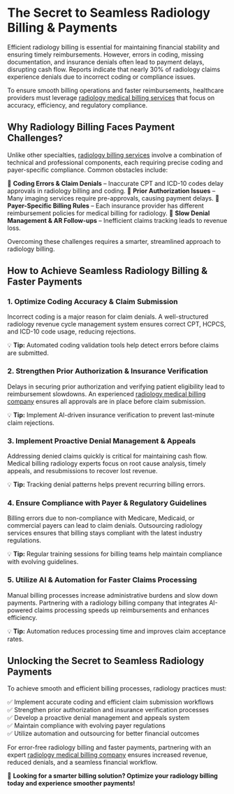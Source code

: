 # The Secret to Seamless Radiology Billing & Payments

Efficient radiology billing is essential for maintaining financial stability and ensuring timely reimbursements. However, errors in coding, missing documentation, and insurance denials often lead to payment delays, disrupting cash flow. Reports indicate that nearly 30% of radiology claims experience denials due to incorrect coding or compliance issues.

To ensure smooth billing operations and faster reimbursements, healthcare providers must leverage [radiology medical billing services](https://www.imagnumhealthcare.com/services/radiology) that focus on accuracy, efficiency, and regulatory compliance.

## Why Radiology Billing Faces Payment Challenges?

Unlike other specialties, [radiology billing services](https://www.imagnumhealthcare.com/places/radiology-in-abbeville-henry-alabama) involve a combination of technical and professional components, each requiring precise coding and payer-specific compliance. Common obstacles include:

📌 **Coding Errors & Claim Denials** – Inaccurate CPT and ICD-10 codes delay approvals in radiology billing and coding.
📌 **Prior Authorization Issues** – Many imaging services require pre-approvals, causing payment delays.
📌 **Payer-Specific Billing Rules** – Each insurance provider has different reimbursement policies for medical billing for radiology.
📌 **Slow Denial Management & AR Follow-ups** – Inefficient claims tracking leads to revenue loss.

Overcoming these challenges requires a smarter, streamlined approach to radiology billing.

## How to Achieve Seamless Radiology Billing & Faster Payments

### 1. Optimize Coding Accuracy & Claim Submission
Incorrect coding is a major reason for claim denials. A well-structured radiology revenue cycle management system ensures correct CPT, HCPCS, and ICD-10 code usage, reducing rejections.

💡 **Tip:** Automated coding validation tools help detect errors before claims are submitted.

### 2. Strengthen Prior Authorization & Insurance Verification
Delays in securing prior authorization and verifying patient eligibility lead to reimbursement slowdowns. An experienced [radiology medical billing company](https://www.imagnumhealthcare.com/specialty/radiology) ensures all approvals are in place before claim submission.

💡 **Tip:** Implement AI-driven insurance verification to prevent last-minute claim rejections.

### 3. Implement Proactive Denial Management & Appeals
Addressing denied claims quickly is critical for maintaining cash flow. Medical billing radiology experts focus on root cause analysis, timely appeals, and resubmissions to recover lost revenue.

💡 **Tip:** Tracking denial patterns helps prevent recurring billing errors.

### 4. Ensure Compliance with Payer & Regulatory Guidelines
Billing errors due to non-compliance with Medicare, Medicaid, or commercial payers can lead to claim denials. Outsourcing radiology services ensures that billing stays compliant with the latest industry regulations.

💡 **Tip:** Regular training sessions for billing teams help maintain compliance with evolving guidelines.

### 5. Utilize AI & Automation for Faster Claims Processing
Manual billing processes increase administrative burdens and slow down payments. Partnering with a radiology billing company that integrates AI-powered claims processing speeds up reimbursements and enhances efficiency.

💡 **Tip:** Automation reduces processing time and improves claim acceptance rates.

## Unlocking the Secret to Seamless Radiology Payments

To achieve smooth and efficient billing processes, radiology practices must:

✅ Implement accurate coding and efficient claim submission workflows  
✅ Strengthen prior authorization and insurance verification processes  
✅ Develop a proactive denial management and appeals system  
✅ Maintain compliance with evolving payer regulations  
✅ Utilize automation and outsourcing for better financial outcomes  

For error-free radiology billing and faster payments, partnering with an expert [radiology medical billing company](https://www.imagnumhealthcare.com/specialty/radiology) ensures increased revenue, reduced denials, and a seamless financial workflow.

🚀 **Looking for a smarter billing solution? Optimize your radiology billing today and experience smoother payments!**
